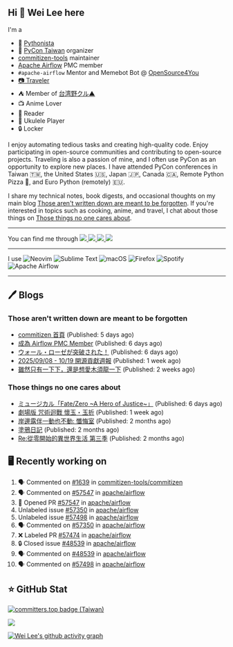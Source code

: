 ## Hi 👋 Wei Lee here

I'm a

* 🐍 [Pythonista](https://pycon-note.wei-lee.me/)
* 🐍 [PyCon Taiwan](https://tw.pycon.org/) organizer
* [commitizen-tools](https://github.com/commitizen-tools) maintainer
* [Apache Airflow](https://github.com/apache/airflow/) PMC member
* `#apache-airflow` Mentor and Memebot Bot @ [OpenSource4You](https://github.com/opensource4you/)
* [📷 Traveler](https://travlog.wei-lee.me/)
* ⛺ Member of [台湾野クル▲](https://twitter.com/Taiwannokuru)
* 📺 Anime Lover
* 📖 Reader
* 🎵 Ukulele Player
* 🔒 Locker

I enjoy automating tedious tasks and creating high-quality code. Enjoy participating in open-source communities and contributing to open-source projects. Traveling is also a passion of mine, and I often use PyCon as an opportunity to explore new places. I have attended PyCon conferences in Taiwan 🇹🇼, the United States 🇺🇸, Japan 🇯🇵, Canada 🇨🇦, Remote Python Pizza 🍕, and Euro Python (remotely) 🇪🇺.

I share my technical notes, book digests, and occasional thoughts on my main blog [Those aren't written down are meant to be forgotten](https://blog.wei-lee.me/). If you're interested in topics such as cooking, anime, and travel, I chat about those things on [Those things no one cares about](https://travlog.wei-lee.me/).


---

<p align="left">
You can find me through
  <a href="https://in.linkedin.com/in/clleew" target="blank">
    <img src="https://img.shields.io/badge/LinkedIn-0077B5?style=for-the-badge&logo=linkedin&logoColor=white" />
  </a>
  <a href="https://twitter.com/clleew" target="blank">
    <img src="https://img.shields.io/badge/Twitter-1DA1F2?style=for-the-badge&logo=twitter&logoColor=white" />
  </a>
  <a href="https://github.com/Lee-W/" target="blank">
    <img src="https://img.shields.io/badge/GitHub-100000?style=for-the-badge&logo=github&logoColor=white" />
  </a>
  <img src="https://img.shields.io/mastodon/follow/109323826846876448?domain=mtd.pythonasia.org" />
</p>

---

I use ![Neovim](https://img.shields.io/badge/NeoVim-%2357A143.svg?&style=for-the-badge&logo=neovim&logoColor=white) ![Sublime Text](https://img.shields.io/badge/sublime_text-%23575757.svg?style=for-the-badge&logo=sublime-text&logoColor=important) ![macOS](https://img.shields.io/badge/mac%20os-000000?style=for-the-badge&logo=macos&logoColor=F0F0F0) ![Firefox](https://img.shields.io/badge/Firefox-FF7139?style=for-the-badge&logo=Firefox-Browser&logoColor=white) ![Spotify](https://img.shields.io/badge/Spotify-1ED760?style=for-the-badge&logo=spotify&logoColor=white) ![Apache Airflow](https://img.shields.io/badge/Apache%20Airflow-017CEE?style=for-the-badge&logo=Apache%20Airflow&logoColor=white)

---


## 🖊️ Blogs

### Those aren't written down are meant to be forgotten

* [commitizen 首頁](https://blog.wei-lee.me/posts/tech/2025/10/commitizen-home-page) (Published: 5 days ago)
* [成為 Airflow PMC Member](https://blog.wei-lee.me/posts/tech/2025/10/becoming-an-airflow-pmc-member) (Published: 6 days ago)
* [ウォール・ローゼが突破された！](https://blog.wei-lee.me/posts/tech/2025/10/it-matters-revised) (Published: 6 days ago)
* [2025/09/08 - 10/19 開源貢獻週報](https://blog.wei-lee.me/posts/tech/2025/10/2025-09-08-10-19-open-source-report) (Published: 1 week ago)
* [雖然只有一下下，還是想愛木須龍一下](https://blog.wei-lee.me/posts/tech/2025/10/airflow-top-commit-count-moment) (Published: 2 weeks ago)

### Those things no one cares about
 
 * [ミュージカル「Fate/Zero ~A Hero of Justice~」](https://travlog.wei-lee.me/posts/review/2025/10/fate-zero-a-hero-of-justice) (Published: 6 days ago)
 * [劇場版 咒術迴戰 懷玉・玉折](https://travlog.wei-lee.me/posts/review/2025/10/jujutsu-kaisen-hidden-inventory-premature-death%E2%80%93the-movie) (Published: 1 week ago)
 * [岸邊露伴一動也不動: 懺悔室](https://travlog.wei-lee.me/posts/review/2025/09/thus-spoke-kjishibe-rohan-at-a-confessional) (Published: 2 months ago)
 * [塗鴉日記](https://travlog.wei-lee.me/posts/review/2025/08/kakukakujikajika) (Published: 2 months ago)
 * [Re:從零開始的異世界生活 第三季](https://travlog.wei-lee.me/posts/review/2025/08/re-0-season-3) (Published: 2 months ago)

## 🖥️ Recently working on

1. 🗣 Commented on [#1639](https://github.com/commitizen-tools/commitizen/pull/1639#issuecomment-3467644978) in [commitizen-tools/commitizen](https://github.com/commitizen-tools/commitizen)
2. 🗣 Commented on [#57547](https://github.com/apache/airflow/pull/57547#issuecomment-3467581874) in [apache/airflow](https://github.com/apache/airflow)
3. 💪 Opened PR [#57547](undefined) in [apache/airflow](https://github.com/apache/airflow)
4.  Unlabeled issue [#57350](https://github.com/apache/airflow/issues/57350) in [apache/airflow](https://github.com/apache/airflow)
5.  Unlabeled issue [#57498](https://github.com/apache/airflow/issues/57498) in [apache/airflow](https://github.com/apache/airflow)
6. 🗣 Commented on [#57350](https://github.com/apache/airflow/issues/57350#issuecomment-3466971791) in [apache/airflow](https://github.com/apache/airflow)
7. ❌ Labeled PR [#57474](undefined) in [apache/airflow](https://github.com/apache/airflow)
8. 🔒 Closed issue [#48539](https://github.com/apache/airflow/issues/48539) in [apache/airflow](https://github.com/apache/airflow)
9. 🗣 Commented on [#48539](https://github.com/apache/airflow/issues/48539#issuecomment-3466635304) in [apache/airflow](https://github.com/apache/airflow)
10. 🗣 Commented on [#57498](https://github.com/apache/airflow/issues/57498#issuecomment-3465620473) in [apache/airflow](https://github.com/apache/airflow)


## ⭐ GitHub Stat

[![committers.top badge (Taiwan)](https://user-badge.committers.top/taiwan_public/Lee-W.svg)](https://user-badge.committers.top/taiwan_public/Lee-W)

[![](https://github-readme-stats.vercel.app/api?username=Lee-W&show_icons=true&hide_title=true&cache_seconds=86400)](https://github.com/anuraghazra/github-readme-stats)

[![Wei Lee's github activity graph](https://github-readme-activity-graph.vercel.app/graph?username=Lee-W&theme=dracula)](https://github.com/ashutosh00710/github-readme-activity-graph)

